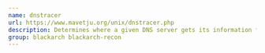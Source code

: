 ```yaml
---
name: dnstracer
url: https://www.mavetju.org/unix/dnstracer.php
description: Determines where a given DNS server gets its information from, and follows the chain of DNS servers URL : https://www.
group: blackarch blackarch-recon
---
```


